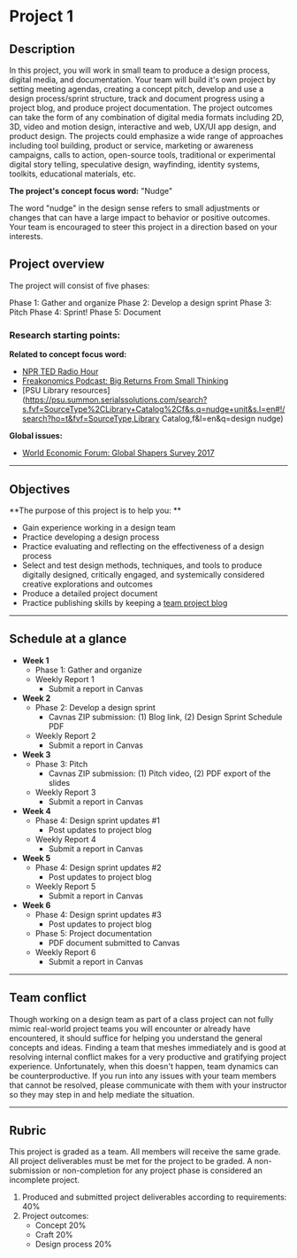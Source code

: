 # Project 1

## Description

In this project, you will work in small team to produce a design process, digital media, and documentation. Your team will build it's own project by setting meeting agendas, creating a concept pitch, develop and use a design process/sprint structure, track and document progress using a project blog, and produce project documentation. The project outcomes can take the form of any combination of digital media formats including 2D, 3D, video and motion design, interactive and web, UX/UI app design, and product design. The projects could emphasize a wide range of approaches including tool building, product or service, marketing or awareness campaigns, calls to action, open-source tools, traditional or experimental digital story telling, speculative design, wayfinding, identity systems, toolkits, educational materials, etc.

**The project's concept focus word:** "Nudge"

The word "nudge" in the design sense refers to small adjustments or changes that can have a large impact to behavior or positive outcomes. Your team is encouraged to steer this project in a direction based on your interests.

## Project overview

The project will consist of five phases:

Phase 1: Gather and organize
Phase 2: Develop a design sprint
Phase 3: Pitch
Phase 4: Sprint!
Phase 5: Document

### Research starting points:

**Related to concept focus word:**

* [NPR TED Radio Hour](https://www.npr.org/programs/ted-radio-hour/483080945/nudge)
* [Freakonomics Podcast: Big Returns From Small Thinking](http://freakonomics.com/podcast/big-returns-thinking-small/)
* [PSU Library resources](https://psu.summon.serialssolutions.com/search?s.fvf=SourceType%2CLibrary+Catalog%2Cf&s.q=nudge+unit&s.l=en#!/search?ho=t&fvf=SourceType,Library Catalog,f&l=en&q=design nudge)

**Global issues:**

* [World Economic Forum: Global Shapers Survey 2017](http://shaperssurvey2017.org/static/data/WEF_GSC_Annual_Survey_2017.pdf)

---

## Objectives

**The purpose of this project is to help you: **

* Gain experience working in a design team
* Practice developing a design process
* Practice evaluating and reflecting on the effectiveness of a design process
* Select and test design methods, techniques, and tools to produce digitally designed, critically engaged, and systemically considered creative explorations and outcomes 
* Produce a detailed project document
* Practice publishing skills by keeping a [team project blog](http://sites.psu.edu/)

---

## Schedule at a glance

* **Week 1**
  * Phase 1: Gather and organize
  * Weekly Report 1
    * Submit a report in Canvas
* **Week 2**
  * Phase 2: Develop a design sprint
    * Cavnas ZIP submission: \(1\) Blog link, \(2\) Design Sprint Schedule PDF
  * Weekly Report 2
    * Submit a report in Canvas
* **Week 3**
  * Phase 3: Pitch 
    * Cavnas ZIP submission: \(1\) Pitch video, \(2\) PDF export of the slides
  * Weekly Report 3
    * Submit a report in Canvas
* **Week 4**
  * Phase 4: Design sprint updates \#1
    * Post updates to project blog
  * Weekly Report 4
    * Submit a report in Canvas
* **Week 5**
  * Phase 4: Design sprint updates \#2
    * Post updates to project blog
  * Weekly Report 5
    * Submit a report in Canvas
* **Week 6**
  * Phase 4: Design sprint updates \#3
    * Post updates to project blog
  * Phase 5: Project documentation
    * PDF document submitted to Canvas
  * Weekly Report 6
    * Submit a report in Canvas

---

## Team conflict

Though working on a design team as part of a class project can not fully mimic real-world project teams you will encounter or already have encountered, it should suffice for helping you understand the general concepts and ideas. Finding a team that meshes immediately and is good at resolving internal conflict makes for a very productive and gratifying project experience. Unfortunately, when this doesn't happen, team dynamics can be counterproductive. If you run into any issues with your team members that cannot be resolved, please communicate with them with your instructor so they may step in and help mediate the situation.

---

## Rubric

This project is graded as a team. All members will receive the same grade. All project deliverables must be met for the project to be graded. A non-submission or non-completion for any project phase is considered an incomplete project.

1. Produced and submitted project deliverables according to requirements: 40%
2. Project outcomes: 
   * Concept 20%
   * Craft 20%
   * Design process 20%



